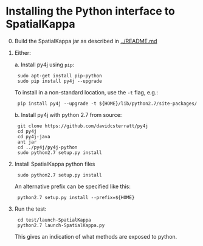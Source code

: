Installing the Python interface to SpatialKappa
===============================================

0. Build the SpatialKappa jar as described in [../README.md][1]

1. Either:
   
   a. Install py4j using `pip`:

        sudo apt-get install pip-python 
        sudo pip install py4j --upgrade

      To install in a non-standard location, use the `-t` flag, e.g.:
   
        pip install py4j --upgrade -t ${HOME}/lib/python2.7/site-packages/

   b. Install py4j with python 2.7 from source:

        git clone https://github.com/davidcsterratt/py4j
        cd py4j
        cd py4j-java
        ant jar
        cd ../py4j/py4j-python
        sudo python2.7 setup.py install

   
2. Install SpatialKappa python files
   
        sudo python2.7 setup.py install

    An alternative prefix can be specified like this:

        python2.7 setup.py install --prefix=${HOME}

3. Run the test:

        cd test/launch-SpatialKappa
        python2.7 launch-SpatialKappa.py
   
   This gives an indication of what methods are exposed to python.

[1]: ../README.md
